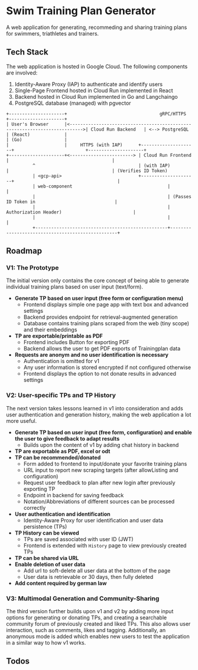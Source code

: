 # Swim Training Plan Generator

A web application for generating, recommeding and sharing training plans for swimmers, triathletes and trainers.

## Tech Stack

The web application is hosted in Google Cloud. The following components are involved:

1. Identity-Aware Proxy (IAP) to authenticate and identify users
2. Single-Page Frontend hosted in Cloud Run implemented in React
3. Backend hosted in Cloud Run implemented in Go and Langchaingo
4. PostgreSQL database (managed) with pgvector

```plaintext
+---------------------+                                   gRPC/HTTPS                                +---------------------+
| User's Browser      |<--------------------------------------------------------------------------->| Cloud Run Backend   | <--> PostgreSQL
| (React)             |                                                                             | (Go)                |
|                     |     HTTPS (with IAP)      +---------------------+                           +---------------------+
+---------------------+<------------------------> | Cloud Run Frontend  |                                       |
          ^                                       | (with IAP)          |                                       | (Verifies ID Token)
          | <gcp-api>                             +---------------------+                                       |
          | web-component                                    |                                                  |
          |                                                  | (Passes ID Token in                              |
          |                                                  |  Authorization Header)                           |
          |                                                  |                                                  |
          +--------------------------------------------------+--------------------------------------------------+
```

## Roadmap

### V1: The Prototype

The initial version only contains the core concept of being able to generate individual training plans based on user input (text/form).

- **Generate TP based on user input (free form or configuration menu)**
  - Frontend displays simple one page app with text box and advanced settings
  - Backend provides endpoint for retrieval-augmented generation
  - Database contains training plans scraped from the web (tiny scope) and their embeddings
- **TP are exportable/printable as PDF**
  - Frontend includes Button for exporting PDF
  - Backend allows the user to get PDF exports of Trainingplan data
- **Requests are anonym and no user identification is necessary**
  - Authentication is omitted for v1
  - Any user information is stored encrypted if not configured otherwise
  - Frontend displays the option to not donate results in advanced settings

### V2: User-specific TPs and TP History

The next version takes lessons learned in v1 into consideration and adds user authentication and generation history, making the web application a lot more useful.

- **Generate TP based on user input (free form, configuration) and enable the user to give feedback to adapt results**
  - Builds upon the content of v1 by adding chat history in backend
- **TP are exportable as PDF, excel or odt**
- **TP can be recommended/donated**
  - Form added to frontend to input/donate your favorite training plans
  - URL input to report new scraping targets (after allowListing and configuration)
  - Request user feedback to plan after new login after previously exporting TP
  - Endpoint in backend for saving feedback
  - Notation/Abbreviations of different sources can be processed correctly
- **User authentication and identification**
  - Identity-Aware Proxy for user identification and user data persistence (TPs)
- **TP History can be viewed**
  - TPs are saved associated with user ID (JWT)
  - Frontend is extended with `History` page to view previously created TPs
- **TP can be shared via URL**
- **Enable deletion of user data**
  - Add url to soft-delete all user data at the bottom of the page
  - User data is retrievable or 30 days, then fully deleted
- **Add content required by german law**

### V3: Multimodal Generation and Community-Sharing

The third version further builds upon v1 and v2 by adding more input options for generating or donating TPs, and creating a searchable community forum of previously created and liked TPs. This also allows user interaction, such as comments, likes and tagging.
Additionally, an anonymous mode is added which enables new users to test the application in a similar way to how v1 works.

## Todos
